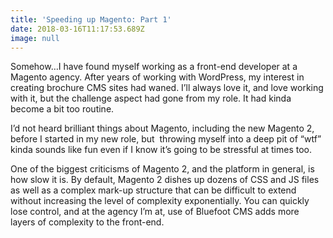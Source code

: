 ```yaml
---
title: 'Speeding up Magento: Part 1'
date: 2018-03-16T11:17:53.689Z
image: null
---
```

Somehow…I have found myself working as a front-end developer at a Magento agency. After years of working with WordPress, my interest in creating brochure CMS sites had waned. I’ll always love it, and love working with it, but the challenge aspect had gone from my role. It had kinda become a bit too routine.

I’d not heard brilliant things about Magento, including the new Magento 2, before I started in my new role, but  throwing myself into a deep pit of “wtf” kinda sounds like fun even if I know it’s going to be stressful at times too.

One of the biggest criticisms of Magento 2, and the platform in general, is how slow it is. By default, Magento 2 dishes up dozens of CSS and JS files as well as a complex mark-up structure that can be difficult to extend without increasing the level of complexity exponentially. You can quickly lose control, and at the agency I’m at, use of Bluefoot CMS adds more layers of complexity to the front-end.
